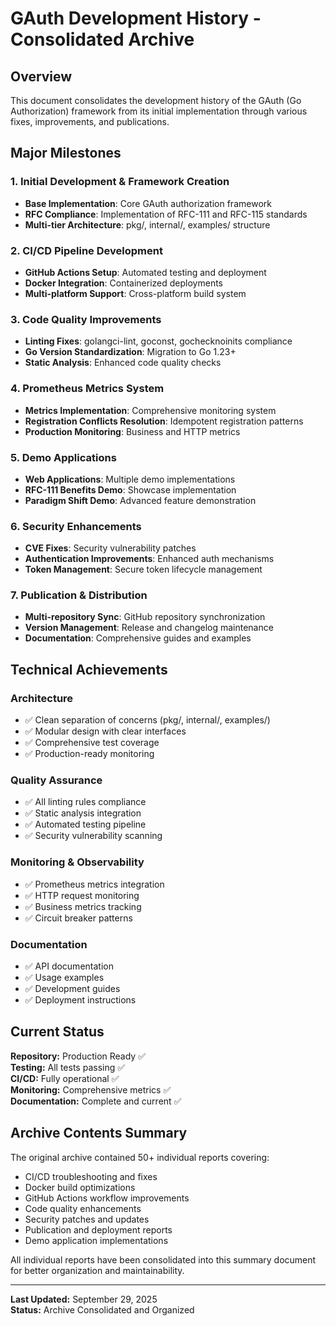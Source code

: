 # GAuth Development History - Consolidated Archive

## Overview
This document consolidates the development history of the GAuth (Go Authorization) framework from its initial implementation through various fixes, improvements, and publications.

## Major Milestones

### 1. Initial Development & Framework Creation
- **Base Implementation**: Core GAuth authorization framework
- **RFC Compliance**: Implementation of RFC-111 and RFC-115 standards
- **Multi-tier Architecture**: pkg/, internal/, examples/ structure

### 2. CI/CD Pipeline Development
- **GitHub Actions Setup**: Automated testing and deployment
- **Docker Integration**: Containerized deployments
- **Multi-platform Support**: Cross-platform build system

### 3. Code Quality Improvements
- **Linting Fixes**: golangci-lint, goconst, gochecknoinits compliance
- **Go Version Standardization**: Migration to Go 1.23+
- **Static Analysis**: Enhanced code quality checks

### 4. Prometheus Metrics System
- **Metrics Implementation**: Comprehensive monitoring system
- **Registration Conflicts Resolution**: Idempotent registration patterns
- **Production Monitoring**: Business and HTTP metrics

### 5. Demo Applications
- **Web Applications**: Multiple demo implementations
- **RFC-111 Benefits Demo**: Showcase implementation
- **Paradigm Shift Demo**: Advanced feature demonstration

### 6. Security Enhancements
- **CVE Fixes**: Security vulnerability patches
- **Authentication Improvements**: Enhanced auth mechanisms
- **Token Management**: Secure token lifecycle management

### 7. Publication & Distribution
- **Multi-repository Sync**: GitHub repository synchronization
- **Version Management**: Release and changelog maintenance
- **Documentation**: Comprehensive guides and examples

## Technical Achievements

### Architecture
- ✅ Clean separation of concerns (pkg/, internal/, examples/)
- ✅ Modular design with clear interfaces
- ✅ Comprehensive test coverage
- ✅ Production-ready monitoring

### Quality Assurance
- ✅ All linting rules compliance
- ✅ Static analysis integration
- ✅ Automated testing pipeline
- ✅ Security vulnerability scanning

### Monitoring & Observability
- ✅ Prometheus metrics integration
- ✅ HTTP request monitoring
- ✅ Business metrics tracking
- ✅ Circuit breaker patterns

### Documentation
- ✅ API documentation
- ✅ Usage examples
- ✅ Development guides
- ✅ Deployment instructions

## Current Status

**Repository:** Production Ready ✅  
**Testing:** All tests passing ✅  
**CI/CD:** Fully operational ✅  
**Monitoring:** Comprehensive metrics ✅  
**Documentation:** Complete and current ✅  

## Archive Contents Summary

The original archive contained 50+ individual reports covering:
- CI/CD troubleshooting and fixes
- Docker build optimizations
- GitHub Actions workflow improvements
- Code quality enhancements
- Security patches and updates
- Publication and deployment reports
- Demo application implementations

All individual reports have been consolidated into this summary document for better organization and maintainability.

---

**Last Updated:** September 29, 2025  
**Status:** Archive Consolidated and Organized